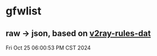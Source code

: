 # gfwlist
## raw -> json, based on [v2ray-rules-dat](https://github.com/Loyalsoldier/v2ray-rules-dat)
Fri Oct 25 06:00:53 PM CST 2024

